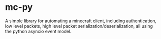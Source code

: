 # mc-py

A simple library for automating a minecraft client, including authentication,
low level packets, high level packet serialization/deserialization, all using
the python asyncio event model.

